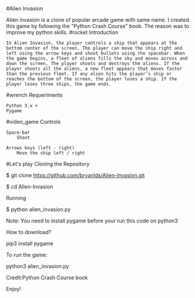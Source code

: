 #Alien Invasion

Alien invasion is a clone of popular arcade game with same name.
I created this game by following the "Python Crash Course" book.
The reason was to improve my python skills.
#rocket Introduction

    In Alien Invasion, the player controls a ship that appears at the bottom center of the screen. The player can move the ship right and left using the arrow keys and shoot bullets using the spacebar. When the game begins, a fleet of aliens fills the sky and moves across and down the screen. The player shoots and destroys the aliens. If the player shoots all the aliens, a new fleet appears that moves faster than the previous fleet. If any alien hits the player’s ship or reaches the bottom of the screen, the player loses a ship. If the player loses three ships, the game ends.

#wrench Requeriments

    Python 3.x +
    Pygame

#video_game Controls

    Space-bar
        Shoot

    Arrows keys (left - right)
        Move the ship left / right

#Let's play
Cloning the Repository

$ git clone https://github.com/bryanlds/Alien-Invasion.git

$ cd Alien-Invasion

Running

$ python alien_invasion.py

Note: You need to install pygame before your run this code on python3

How to download?

pip3 install pygame

To run the game:

python3 alien_invasion.py

Credit:Python Crash Course book

Enjoy!

